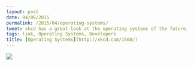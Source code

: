 ```yaml
---
layout: post
date: 04/06/2015
permalink: /2015/04/operating-systems/
tweet: xkcd has a great look at the operating systems of the future.
tags: link, Operating Systems, Developers
title: [Operating Systems](http://xkcd.com/1508/)
---
```


<a href="http://xkcd.com/1508/"><img src="http://imgs.xkcd.com/comics/operating_systems.png"></a>